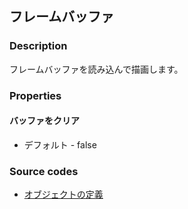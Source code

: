 ## フレームバッファ

### Description
フレームバッファを読み込んで描画します。

### Properties

#### バッファをクリア

* デフォルト - false

### Source codes

* [オブジェクトの定義](https://github.com/b-editor/BEditor/blob/main/src/libraries/BEditor.Primitive/Objects/PrimitiveImages/Framebuffer.cs)

